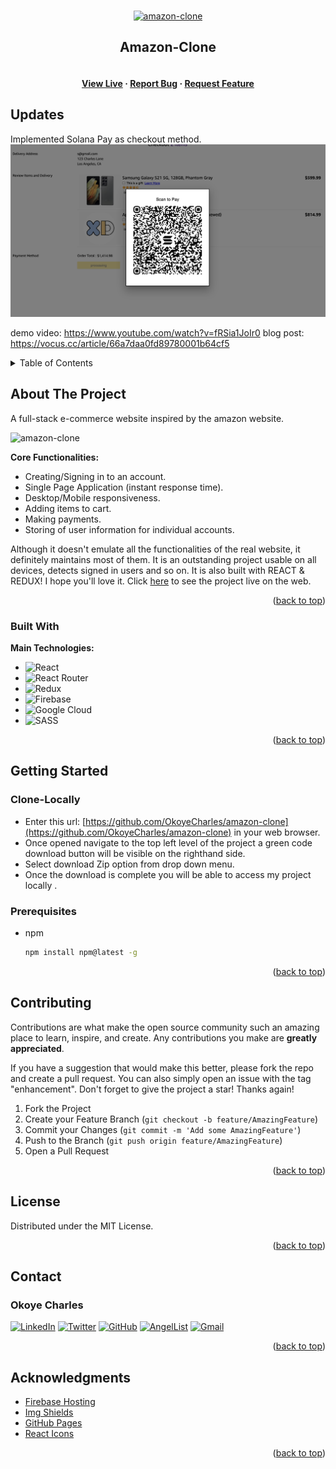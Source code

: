 <a name="readme-top"></a>
<!-- PROJECT LOGO -->
<br />
<div align="center">
  <a href="https://github.com/OkoyeCharles/amazon-clone">
    <img src="https://user-images.githubusercontent.com/102174805/187028856-d3ad3cb1-4006-4dfb-9704-4a2e10a56195.png" alt="amazon-clone" width="100">
  </a>

  <h2 align="center">Amazon-Clone</h2>

  <h4 align="center">  
    <br />
    <a href="https://clone-f50ae.web.app/" target="_blank">View Live</a>
    ·
    <a href="https://github.com/OkoyeCharles/amazon-clone/issues/new" target="_blank">Report Bug</a>
    ·
    <a href="https://github.com/OkoyeCharles/amazon-clone/issues/new" target="_blank">Request Feature</a>
  </h4>
</div>

## Updates
Implemented Solana Pay as checkout method.
![alt text](image.png)

demo video: https://www.youtube.com/watch?v=fRSia1JoIr0
blog post: https://vocus.cc/article/66a7daa0fd89780001b64cf5
<!-- TABLE OF CONTENTS -->
<details>
  <summary>Table of Contents</summary>
  <ol>
    <li>
      <a href="#about-the-project">About The Project</a>
      <ul>
        <li><a href="#built-with">Built With</a></li>
      </ul>
    </li>
    <li>
      <a href="#getting-started">Getting Started</a>
      <ul>
        <li><a href="#clone-locally">Clone Locally</a></li>
        <li><a href="#prerequisites">Prerequisites</a></li>
      </ul>
    </li>
    <li><a href="#contributing">Contributing</a></li>
    <li><a href="#license">License</a></li>
    <li><a href="#contact">Contact</a></li>
    <li><a href="#acknowledgments">Acknowledgments</a></li>
  </ol>
</details>



<!-- ABOUT THE PROJECT -->
## About The Project

A full-stack e-commerce website inspired by the amazon website.

<img width="1493" alt="amazon-clone" src="https://user-images.githubusercontent.com/102174805/187029436-ee2149f4-43db-4145-b67d-a16bb4317357.png">

**Core Functionalities:**
* Creating/Signing in to an account.
* Single Page Application (instant response time).
* Desktop/Mobile responsiveness.
* Adding items to cart.
* Making payments.
* Storing of user information for individual accounts.

Although it doesn't emulate all the functionalities of the real website, it definitely maintains most of them. It is an outstanding project usable on all devices, detects signed in users and so on. It is also built with REACT & REDUX! I hope you'll love it. Click [here](https://clone-f50ae.web.app/) to see the project live on the web.

<p align="right">(<a href="#readme-top">back to top</a>)</p>

### Built With

**Main Technologies:**

* ![React](https://img.shields.io/badge/react-%2320232a.svg?style=for-the-badge&logo=react&logoColor=%2361DAFB)
* ![React Router](https://img.shields.io/badge/React_Router-CA4245?style=for-the-badge&logo=react-router&logoColor=white)
* ![Redux](https://img.shields.io/badge/redux-%23593d88.svg?style=for-the-badge&logo=redux&logoColor=white)
* ![Firebase](https://img.shields.io/badge/Firebase-039BE5?style=for-the-badge&logo=Firebase&logoColor=white)
* ![Google Cloud](https://img.shields.io/badge/GoogleCloud-%234285F4.svg?style=for-the-badge&logo=google-cloud&logoColor=white)
* ![SASS](https://img.shields.io/badge/SASS-hotpink.svg?style=for-the-badge&logo=SASS&logoColor=white)

<p align="right">(<a href="#readme-top">back to top</a>)</p>



<!-- GETTING STARTED -->
## Getting Started

### Clone-Locally
- Enter this url: [https://github.com/OkoyeCharles/amazon-clone](https://github.com/OkoyeCharles/amazon-clone) in your web browser.
- Once opened navigate to the top left level of the project a green code download button will be visible on the righthand side.
- Select download Zip option from drop down menu.
- Once the download is complete you will be able to access my project locally . 

### Prerequisites
* npm
  ```sh
  npm install npm@latest -g
  ```

<p align="right">(<a href="#readme-top">back to top</a>)</p>

<!-- CONTRIBUTING -->
## Contributing

Contributions are what make the open source community such an amazing place to learn, inspire, and create. Any contributions you make are **greatly appreciated**.

If you have a suggestion that would make this better, please fork the repo and create a pull request. You can also simply open an issue with the tag "enhancement".
Don't forget to give the project a star! Thanks again!

1. Fork the Project
2. Create your Feature Branch (`git checkout -b feature/AmazingFeature`)
3. Commit your Changes (`git commit -m 'Add some AmazingFeature'`)
4. Push to the Branch (`git push origin feature/AmazingFeature`)
5. Open a Pull Request

<p align="right">(<a href="#readme-top">back to top</a>)</p>

<!-- LICENSE -->
## License

Distributed under the MIT License.

<p align="right">(<a href="#readme-top">back to top</a>)</p>

<!-- CONTACT -->
## Contact
### Okoye Charles

[![LinkedIn](https://img.shields.io/badge/linkedin-%230077B5.svg?style=for-the-badge&logo=linkedin&logoColor=white)](https://www.linkedin.com/in/charles-k-okoye/) 
[![Twitter](https://img.shields.io/badge/Twitter-%231DA1F2.svg?style=for-the-badge&logo=Twitter&logoColor=white)](https://twitter.com/okoyecharles_) 
[![GitHub](https://img.shields.io/badge/github-%23121011.svg?style=for-the-badge&logo=github&logoColor=white)](https://github.com/OkoyeCharles/) 
[![AngelList](https://img.shields.io/badge/AngelList-%23D4D4D4.svg?style=for-the-badge&logo=AngelList&logoColor=black)](https://angel.co/u/charles-k-okoye) 
[![Gmail](https://img.shields.io/badge/Gmail-D14836?style=for-the-badge&logo=gmail&logoColor=white)](mailto:okoyecharles509@gmail.com)

<p align="right">(<a href="#readme-top">back to top</a>)</p>


<!-- ACKNOWLEDGMENTS -->
## Acknowledgments

* [Firebase Hosting](https://firebase.google.com/)
* [Img Shields](https://shields.io)
* [GitHub Pages](https://pages.github.com)
* [React Icons](https://react-icons.github.io/react-icons/search)

<p align="right">(<a href="#readme-top">back to top</a>)</p>
